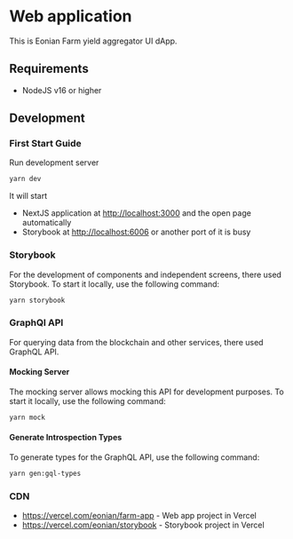 # Web application

This is Eonian Farm yield aggregator UI dApp.

## Requirements

* NodeJS v16 or higher

## Development

### First Start Guide

Run development server

```bash
yarn dev
```

It will start

* NextJS application at [http://localhost:3000](http://localhost:3000) and the open page automatically
* Storybook at [http://localhost:6006](http://localhost:6006) or another port of it is busy

### Storybook

For the development of components and independent screens, there used Storybook.
To start it locally, use the following command:

```bash
yarn storybook
```

### GraphQl API

For querying data from the blockchain and other services, there used GraphQL API.

#### Mocking Server

The mocking server allows mocking this API for development purposes. To start it locally, use the following command:

```bash
yarn mock
```

#### Generate Introspection Types

To generate types for the GraphQL API, use the following command:

```bash
yarn gen:gql-types
```

### CDN

* <https://vercel.com/eonian/farm-app> - Web app project in Vercel
* <https://vercel.com/eonian/storybook> - Storybook project in Vercel
